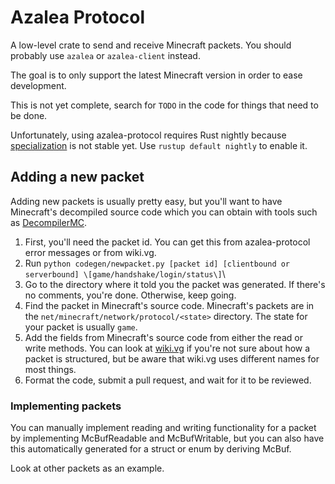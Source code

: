 # Azalea Protocol

A low-level crate to send and receive Minecraft packets. You should probably use `azalea` or `azalea-client` instead.

The goal is to only support the latest Minecraft version in order to ease development.

This is not yet complete, search for `TODO` in the code for things that need to be done.

Unfortunately, using azalea-protocol requires Rust nightly because [specialization](https://github.com/rust-lang/rust/issues/31844) is not stable yet. Use `rustup default nightly` to enable it.

## Adding a new packet

Adding new packets is usually pretty easy, but you'll want to have Minecraft's decompiled source code which you can obtain with tools such as [DecompilerMC](https://github.com/hube12/DecompilerMC).

1. First, you'll need the packet id. You can get this from azalea-protocol error messages or from wiki.vg.
2. Run `python codegen/newpacket.py [packet id] [clientbound or serverbound] \[game/handshake/login/status\]`\
3. Go to the directory where it told you the packet was generated. If there's no comments, you're done. Otherwise, keep going.
4. Find the packet in Minecraft's source code. Minecraft's packets are in the `net/minecraft/network/protocol/<state>` directory. The state for your packet is usually `game`.
5. Add the fields from Minecraft's source code from either the read or write methods. You can look at [wiki.vg](https://wiki.vg/Protocol) if you're not sure about how a packet is structured, but be aware that wiki.vg uses different names for most things.
6. Format the code, submit a pull request, and wait for it to be reviewed.

### Implementing packets

You can manually implement reading and writing functionality for a packet by implementing McBufReadable and McBufWritable, but you can also have this automatically generated for a struct or enum by deriving McBuf.

Look at other packets as an example.

